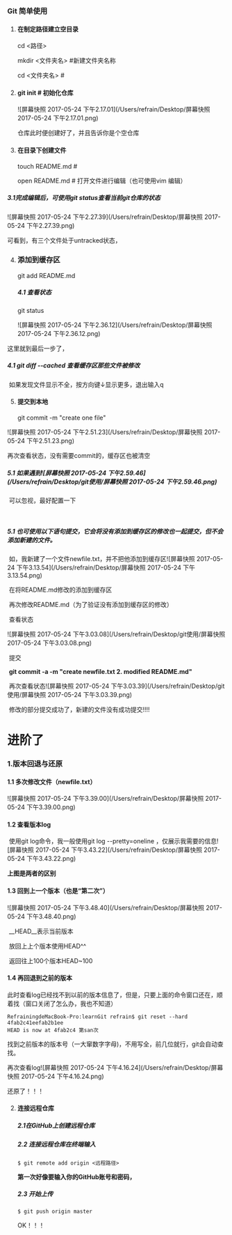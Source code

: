 ### Git 简单使用

1. #### 在制定路径建立空目录

   cd  <路径>

   mkdir <文件夹名>     #新建文件夹名称

   cd  <文件夹名>   # 

2. #### git init  # 初始化仓库

   ![屏幕快照 2017-05-24 下午2.17.01](/Users/refrain/Desktop/屏幕快照 2017-05-24 下午2.17.01.png)

   仓库此时便创建好了，并且告诉你是个空仓库



3. #### 在目录下创建文件

   touch README.md    #

   open README.md  # 打开文件进行编辑（也可使用vim 编辑）



##### 	3.1完成编辑后，可使用git status查看当前git仓库的状态

![屏幕快照 2017-05-24 下午2.27.39](/Users/refrain/Desktop/屏幕快照 2017-05-24 下午2.27.39.png)

可看到，有三个文件处于untracked状态，



4. ### 添加到缓存区

   git add README.md 

   ##### 4.1 查看状态

   git status

   ![屏幕快照 2017-05-24 下午2.36.12](/Users/refrain/Desktop/屏幕快照 2017-05-24 下午2.36.12.png)

这里就到最后一步了，

##### 	4.1    git diff --cached   查看缓存区那些文件被修改

​		如果发现文件显示不全，按方向键↓显示更多，退出输入q

5. #### 提交到本地

   git commit -m "create one file"

![屏幕快照 2017-05-24 下午2.51.23](/Users/refrain/Desktop/屏幕快照 2017-05-24 下午2.51.23.png)

再次查看状态，没有需要commit的，缓存区也被清空

##### 	5.1 如果遇到![屏幕快照 2017-05-24 下午2.59.46](/Users/refrain/Desktop/git使用/屏幕快照 2017-05-24 下午2.59.46.png)

​	可以忽视，最好配置一下

​	

##### 	5.1 也可使用以下语句提交，它会将没有添加到缓存区的修改也一起提交，但不会添加新建的文件。

​	如，我新建了一个文件newfile.txt，并不把他添加到缓存区![屏幕快照 2017-05-24 下午3.13.54](/Users/refrain/Desktop/屏幕快照 2017-05-24 下午3.13.54.png)

​	在将README.md修改的添加到缓存区

​	再次修改README.md（为了验证没有添加到缓存区的修改）

​	查看状态

![屏幕快照 2017-05-24 下午3.03.08](/Users/refrain/Desktop/git使用/屏幕快照 2017-05-24 下午3.03.08.png)



​	提交

​	__git commit -a -m "create newfile.txt 2. modified README.md"__

​	再次查看状态![屏幕快照 2017-05-24 下午3.03.39](/Users/refrain/Desktop/git使用/屏幕快照 2017-05-24 下午3.03.39.png)

​	修改的部分提交成功了，新建的文件没有成功提交!!!!



# 进阶了

### 1.版本回退与还原

#### 	1.1 多次修改文件（newfile.txt）

![屏幕快照 2017-05-24 下午3.39.00](/Users/refrain/Desktop/屏幕快照 2017-05-24 下午3.39.00.png)

#### 	1.2 查看版本log

​		使用git log命令，我一般使用git log --pretty=oneline ，仅展示我需要的信息![屏幕快照 2017-05-24 下午3.43.22](/Users/refrain/Desktop/屏幕快照 2017-05-24 下午3.43.22.png) 

__上图是两者的区别__

#### 	1.3 回到上一个版本（也是“第二次”）

![屏幕快照 2017-05-24 下午3.48.40](/Users/refrain/Desktop/屏幕快照 2017-05-24 下午3.48.40.png)

​	__HEAD__表示当前版本

​	放回上上个版本使用HEAD^^

​	返回往上100个版本HEAD~100



#### 	1.4 再回退到之前的版本

​		此时查看log已经找不到以前的版本信息了，但是，只要上面的命令窗口还在，顺着找（窗口关闭了怎么办，我也不知道）

~~~
RefrainingdeMacBook-Pro:learnGit refrain$ git reset --hard 4fab2c41eefab2b1ee
HEAD is now at 4fab2c4 第san次

~~~

​	找到之前版本的版本号（一大窜数字字母)，不用写全，前几位就行，git会自动查找。

再次查看log![屏幕快照 2017-05-24 下午4.16.24](/Users/refrain/Desktop/屏幕快照 2017-05-24 下午4.16.24.png)

还原了！！！



2. #### 连接远程仓库

   ##### 2.1在GitHub上创建远程仓库

   ##### 2.2 连接远程仓库在终端输入

   ~~~
   $ git remote add origin <远程路径>
   ~~~

   __第一次好像要输入你的GitHub账号和密码，__

   ##### 2.3 开始上传

   ~~~
   $ git push origin master
   ~~~

   OK！！！

